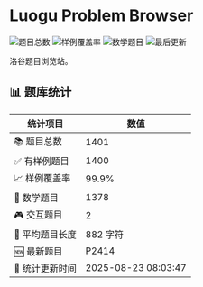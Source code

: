 # Luogu Problem Browser

<!-- BADGES_START -->
![题目总数](https://img.shields.io/badge/题目总数-1401-blue) ![样例覆盖率](https://img.shields.io/badge/样例覆盖率-99.9%-green) ![数学题目](https://img.shields.io/badge/数学题目-1378-purple) ![最后更新](https://img.shields.io/badge/最后更新-2025-08-23-brightgreen)
<!-- BADGES_END -->


洛谷题目浏览站。


<!-- STATS_START -->

## 📊 题库统计

| 统计项目 | 数值 |
|---------|------|
| 📚 题目总数 | 1401 |
| ✅ 有样例题目 | 1400 |
| 📈 样例覆盖率 | 99.9% |
| 🧮 数学题目 | 1378 |
| 🎮 交互题目 | 2 |
| 📝 平均题目长度 | 882 字符 |
| 🆕 最新题目 | P2414 |
| 🔄 统计更新时间 | 2025-08-23 08:03:47 |

<!-- STATS_END -->
